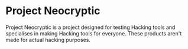 # Project Neocryptic
Project Neocryptic is a project designed for testing Hacking tools and specialises in making Hacking tools for everyone. These products aren't made for actual hacking purposes.
